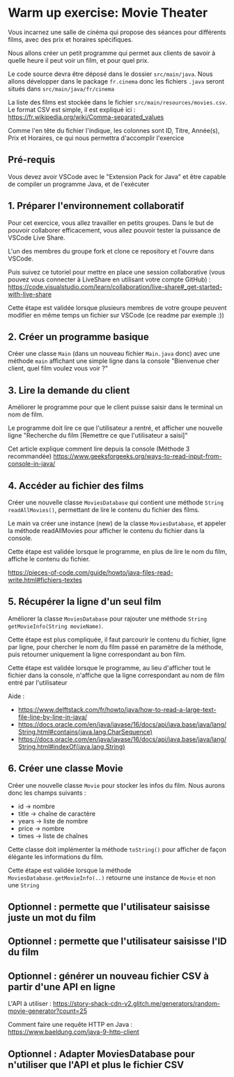 # Warm up exercise: Movie Theater

Vous incarnez une salle de cinéma qui propose des séances pour différents films, avec des prix et horaires spécifiques.

Nous allons créer un petit programme qui permet aux clients de savoir à quelle heure il peut voir un film, et pour quel prix.

Le code source devra être déposé dans le dossier `src/main/java`. Nous allons développer dans le package `fr.cinema` donc les fichiers `.java` seront situés dans `src/main/java/fr/cinema`

La liste des films est stockée dans le fichier `src/main/resources/movies.csv`. Le format CSV est simple, il est expliqué ici : https://fr.wikipedia.org/wiki/Comma-separated_values

Comme l'en tête du fichier l'indique, les colonnes sont ID, Titre, Année(s), Prix et Horaires, ce qui nous permettra d'accomplir l'exercice

## Pré-requis
Vous devez avoir VSCode avec le "Extension Pack for Java" et être capable de compiler un programme Java, et de l'exécuter

## 1. Préparer l'environnement collaboratif

Pour cet exercice, vous allez travailler en petits groupes. Dans le but de pouvoir collaborer efficacement, vous allez pouvoir tester la puissance de VSCode Live Share.

L'un des membres du groupe fork et clone ce repository et l'ouvre dans VSCode.

Puis suivez ce tutoriel pour mettre en place une session collaborative (vous pouvez vous connecter à LiveShare en utilisant votre compte GitHub) :
https://code.visualstudio.com/learn/collaboration/live-share#_get-started-with-live-share


Cette étape est validée lorsque plusieurs membres de votre groupe peuvent modifier en même temps un fichier sur VSCode (ce readme par exemple :))


## 2. Créer un programme basique
Créer une classe `Main` (dans un nouveau fichier `Main.java` donc) avec une méthode `main` affichant une simple ligne dans la console "Bienvenue cher client, quel film voulez vous voir ?"

## 3. Lire la demande du client
Améliorer le programme pour que le client puisse saisir dans le terminal un nom de film.

Le programme doit lire ce que l'utilisateur a rentré, et afficher une nouvelle ligne "Recherche du film [Remettre ce que l'utilisateur a saisi]"

Cet article explique comment lire depuis la console (Méthode 3 recommandée)
https://www.geeksforgeeks.org/ways-to-read-input-from-console-in-java/

## 4. Accéder au fichier des films
Créer une nouvelle classe `MoviesDatabase` qui contient une méthode `String readAllMovies()`, permettant de lire le contenu du fichier des films.

Le main va créer une instance (new) de la classe `MoviesDatabase`, et appeler la méthode readAllMovies pour afficher le contenu du fichier dans la console.

Cette étape est validée lorsque le programme, en plus de lire le nom du film, affiche le contenu du fichier.

https://pieces-of-code.com/guide/howto/java-files-read-write.html#fichiers-textes

## 5. Récupérer la ligne d'un seul film
Améliorer la classe `MoviesDatabase` pour rajouter une méthode `String getMovieInfo(String movieName)`.

Cette étape est plus compliquée, il faut parcourir le contenu du fichier, ligne par ligne, pour chercher le nom du film passé en paramètre de la méthode, puis retourner uniquement la ligne correspondant au bon film.

Cette étape est validée lorsque le programme, au lieu d'afficher tout le fichier dans la console, n'affiche que la ligne correspondant au nom de film entré par l'utilisateur

Aide : 
* https://www.delftstack.com/fr/howto/java/how-to-read-a-large-text-file-line-by-line-in-java/
* https://docs.oracle.com/en/java/javase/16/docs/api/java.base/java/lang/String.html#contains(java.lang.CharSequence)
* https://docs.oracle.com/en/java/javase/16/docs/api/java.base/java/lang/String.html#indexOf(java.lang.String)

## 6. Créer une classe Movie
Créer une nouvelle classe `Movie` pour stocker les infos du film. Nous aurons donc les champs suivants : 
* id -> nombre
* title -> chaîne de caractère
* years -> liste de nombre
* price -> nombre
* times -> liste de chaînes

Cette classe doit implémenter la méthode `toString()` pour afficher de façon élégante les informations du film.

Cette étape est validée lorsque la méthode `MoviesDatabase.getMovieInfo(..)` retourne une instance de `Movie` et non une `String`

## Optionnel : permette que l'utilisateur saisisse juste un mot du film

## Optionnel : permette que l'utilisateur saisisse l'ID du film

## Optionnel : générer un nouveau fichier CSV à partir d'une API en ligne
L'API à utiliser : 
https://story-shack-cdn-v2.glitch.me/generators/random-movie-generator?count=25

Comment faire une requête HTTP en Java : 
https://www.baeldung.com/java-9-http-client

## Optionnel : Adapter MoviesDatabase pour n'utiliser que l'API et plus le fichier CSV
